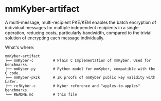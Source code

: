 #   mmKyber-artifact

A multi-message, multi-recipient PKE/KEM enables the batch encryption of
individual messages for multiple independent recipients in a single operation,
reducing costs, particularly bandwidth, compared to the trivial solution of
encrypting each message individually.

What's where:
```
mmKyber-artifact
├── mmKyber-c         # Plain C Implementation of mmKyber. Used for benchmarks.
├── mmKyber-py        # Python model for mmKyber, compatible with the C code.
├── mmKyber-pkzk      # ZK proofs of mmKyber public key validity with LaZer.
├── refKyber-c        # Kyber reference and "apples-to-apples" benchmarks.
└── README.md         # this file
```

